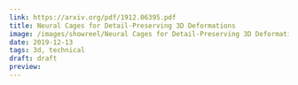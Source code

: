 ```yaml
---
link: https://arxiv.org/pdf/1912.06395.pdf
title: Neural Cages for Detail-Preserving 3D Deformations
image: /images/showreel/Neural Cages for Detail-Preserving 3D Deformations.jpg
date: 2019-12-13
tags: 3d, technical
draft: draft
preview:
---
```



